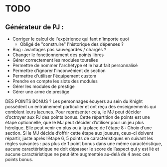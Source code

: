 # TODO

## Générateur de PJ :

- Corriger le calcul de l'expérience qui fant n'importe quoi
  - Obligé de "construire" l'historique des dépenses ?
- Bug : avantages pas sauvegardés / chargés ?
- Changer le fonctionnement des points libres
- Gérer correctement les modules tourelles
- Permettre de nommer l'archétype et le haut fait personnalisé
- Permettre d'ignorer l'inconvénient de section
- Permettre d'utiliser l'équipement custom
- Prendre en compte les slots des modules
- Gérer les modules de prestige
- Gérer une arme de prestige

DES POINTS BONUS ?
Les personnages écuyers au sein du Knight possèdent un entraînement particulier et ont reçu des enseignements qui comblent leurs lacunes. Pour représenter cela, le MJ peut décider d’octroyer aux PJ des points bonus.
Cette répartition de points est une étape optionnelle, que le MJ peut décider d’utiliser pour un jeu plus héroïque. Elle peut venir en plus ou à la place de l’étape 8 : Choix d’une section.
Si le MJ décide d’offrir cette étape aux joueurs, ceux-ci doivent répartir, juste après l’étape 6, 5 points de caractéristiques en suivant les règles suivantes : pas plus de 1 point bonus dans une même caractéristique, aucune caractéristique ne doit dépasser le score de l’aspect qui y est lié et aucune caractéristique ne peut être augmentée au-delà de 4 avec ces points bonus.
